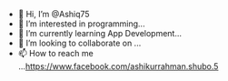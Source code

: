 - 👋 Hi, I’m @Ashiq75
- 👀 I’m interested in programming...
- 🌱 I’m currently learning App Development...
- 💞️ I’m looking to collaborate on ...
- 📫 How to reach me ...https://www.facebook.com/ashikurrahman.shubo.5

<!---
Ashiq75/Ashiq75 is a ✨ special ✨ repository because its `README.md` (this file) appears on your GitHub profile.
You can click the Preview link to take a look at your changes.
--->
